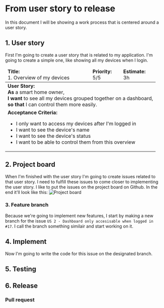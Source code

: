 # From user story to release
In this document I will be showing a work process that is centered around a user story.

## 1. User story
First I'm going to create a user story that is related to my application. I'm going to create a simple one, like showing all my devices when I login.
<table>
  <thead>
    <tr>
      <td><b>Title:</b> <br>1. Overview of my devices</td>
      <td><b>Priority:</b> <br> 5/5</td>
      <td><b>Estimate:</b> <br> 3h</td>
    </tr>
  </thead>
  <tbody>
    <tr>
      <td colspan="3">
        <b>User Story:</b><br> 
        <b>As</b> a smart home owner, <br>
        <b>I want</b> to see all my devices grouped together on a dashboard, <br>
        <b>so that</b> I can control them more easily.</td>
    </tr>
    <tr>
      <td colspan="3">
        <b>Acceptance Criteria:</b><br>
          <ul>
            <li>I only want to access my devices after I'm logged in</li>
            <li>I want to see the device's name</li>
            <li>I want to see the device's status</li>
            <li>I want to be able to control them from this overview</li>
          </ul>
        </td>
    </tr>
  </tbody>
</table>



## 2. Project board
When I'm finished with the user story I'm going to create issues related to that user story. I need to fulfill these issues to come closer to implementing the user story. I like to put the issues on the project board on Github. In the end it'll look like this:
![Project board](https://user-images.githubusercontent.com/73555911/150214003-1750f910-7017-4dc0-92e3-47033b073b20.png)

### 3. Feature branch
Because we're going to implement new features, I start by making a new branch for the issue `US 2 - Dashboard only accesisable when logged in #17`. I call the branch something similair and start working on it.


## 4. Implement
Now I'm going to write the code for this issue on the designated branch.




## 5. Testing




## 6. Release
### Pull request
